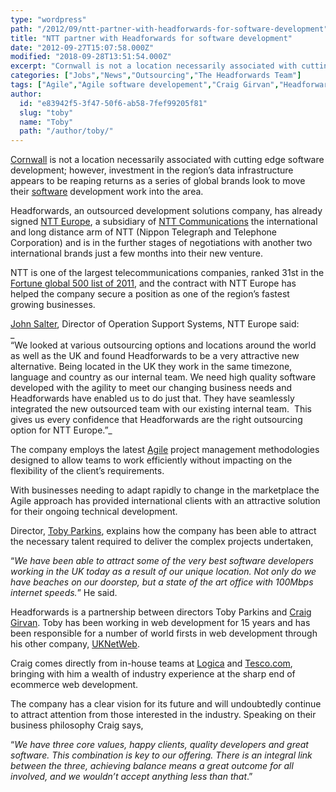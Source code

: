 ```yaml
---
type: "wordpress"
path: "/2012/09/ntt-partner-with-headforwards-for-software-development"
title: "NTT partner with Headforwards for software development"
date: "2012-09-27T15:07:58.000Z"
modified: "2018-09-28T13:51:54.000Z"
excerpt: "Cornwall is not a location necessarily associated with cutting edge software development; however, investment in the region’s data infrastructure appears to be reaping returns as a series of global brands look to move their software development work into the area. Headforwards, an outsourced development solutions company, has already signed NTT Europe, a subsidiary of NTT …"
categories: ["Jobs","News","Outsourcing","The Headforwards Team"]
tags: ["Agile","Agile software developement","Craig Girvan","Headforwards","John Salter","NNT","NTT Europe","software companies uk","software company","software jobs cornwall","toby parkins","uknetweb"]
author:
  id: "e83942f5-3f47-50f6-ab58-7fef99205f81"
  slug: "toby"
  name: "Toby"
  path: "/author/toby/"
---
```

[Cornwall](http://www.lonelyplanet.com/england/southwest-england/cornwall) is not a location necessarily associated with cutting edge software development; however, investment in the region’s data infrastructure appears to be reaping returns as a series of global brands look to move their [software](http://www.softwarecornwall.org/) development work into the area.

Headforwards, an outsourced development solutions company, has already signed [NTT Europe](http://www.eu.ntt.com/en/index.html), a subsidiary of [NTT Communications](http://www.ntt.com/index-e.html) the international and long distance arm of NTT (Nippon Telegraph and Telephone Corporation) and is in the further stages of negotiations with another two international brands just a few months into their new venture.

NTT is one of the largest telecommunications companies, ranked 31st in the [Fortune global 500 list of 2011](http://fortune.com/global500/2011/), and the contract with NTT Europe has helped the company secure a position as one of the region’s fastest growing businesses.

[John Salter](https://www.linkedin.com/pub/john-salter/67/475/60b), Director of Operation Support Systems, NTT Europe said:  
_  
“We looked at various outsourcing options and locations around the world as well as the UK and found Headforwards to be a very attractive new alternative. Being located in the UK they work in the same timezone, language and country as our internal team. We need high quality software developed with the agility to meet our changing business needs and Headforwards have enabled us to do just that. They have seamlessly integrated the new outsourced team with our existing internal team.  This gives us every confidence that Headforwards are the right outsourcing option for NTT Europe.”_

The company employs the latest [Agile](http://www.headforwards.com/2015/06/what-is-agile/) project management methodologies designed to allow teams to work efficiently without impacting on the flexibility of the client’s requirements.

With businesses needing to adapt rapidly to change in the marketplace the Agile approach has provided international clients with an attractive solution for their ongoing technical development.

Director, [Toby Parkins](https://www.linkedin.com/in/tobyparkins), explains how the company has been able to attract the necessary talent required to deliver the complex projects undertaken,

“_We have been able to attract some of the very best software developers working in the UK today as a result of our unique location. Not only do we have beaches on our doorstep, but a state of the art office with 100Mbps internet speeds._” He said.

Headforwards is a partnership between directors Toby Parkins and [Craig Girvan](https://www.linkedin.com/in/craiggirvan). Toby has been working in web development for 15 years and has been responsible for a number of world firsts in web development through his other company, [UKNetWeb](https://www.uknetweb.com/).

Craig comes directly from in-house teams at [Logica](https://en.wikipedia.org/wiki/Logica) and [Tesco.com](http://www.tesco.com/), bringing with him a wealth of industry experience at the sharp end of ecommerce web development.

The company has a clear vision for its future and will undoubtedly continue to attract attention from those interested in the industry. Speaking on their business philosophy Craig says,

“_We have three core values, happy clients, quality developers and great software. This combination is key to our offering. There is an integral link between the three, achieving balance means a great outcome for all involved, and we wouldn’t accept anything less than that_.”